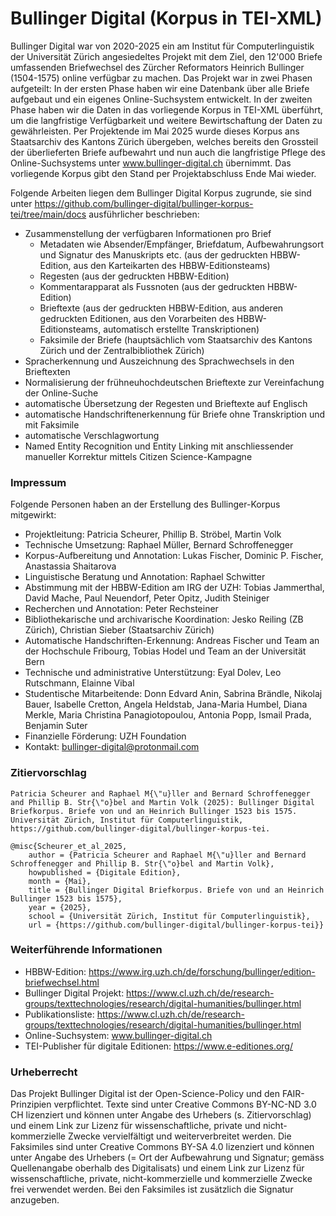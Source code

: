 # Bullinger Digital (Korpus in TEI-XML)

Bullinger Digital war von 2020-2025 ein am Institut für Computerlinguistik der Universität Zürich angesiedeltes Projekt mit dem Ziel, den 12'000 Briefe umfassenden Briefwechsel des Zürcher Reformators Heinrich Bullinger (1504-1575) online verfügbar zu machen. Das Projekt war in zwei Phasen aufgeteilt: In der ersten Phase haben wir eine Datenbank über alle Briefe aufgebaut und ein eigenes Online-Suchsystem entwickelt. In der zweiten Phase haben wir die Daten in das vorliegende Korpus in TEI-XML überführt, um die langfristige Verfügbarkeit und weitere Bewirtschaftung der Daten zu gewährleisten. Per Projektende im Mai 2025 wurde dieses Korpus ans Staatsarchiv des Kantons Zürich übergeben, welches bereits den Grossteil der überlieferten Briefe aufbewahrt und nun auch die langfristige Pflege des Online-Suchsystems unter www.bullinger-digital.ch übernimmt. Das vorliegende Korpus gibt den Stand per Projektabschluss Ende Mai wieder.

Folgende Arbeiten liegen dem Bullinger Digital Korpus zugrunde, sie sind unter https://github.com/bullinger-digital/bullinger-korpus-tei/tree/main/docs ausführlicher beschrieben:

- Zusammenstellung der verfügbaren Informationen pro Brief
    - Metadaten wie Absender/Empfänger, Briefdatum, Aufbewahrungsort und Signatur des Manuskripts etc. (aus der gedruckten HBBW-Edition, aus den Karteikarten des HBBW-Editionsteams)
    - Regesten (aus der gedruckten HBBW-Edition)
    - Kommentarapparat als Fussnoten (aus der gedruckten HBBW-Edition)
    - Brieftexte (aus der gedruckten HBBW-Edition, aus anderen gedruckten Editionen, aus den Vorarbeiten des HBBW-Editionsteams, automatisch erstellte Transkriptionen)
    - Faksimile der Briefe (hauptsächlich vom Staatsarchiv des Kantons Zürich und der Zentralbibliothek Zürich)
- Spracherkennung und Auszeichnung des Sprachwechsels in den Brieftexten
- Normalisierung der frühneuhochdeutschen Brieftexte zur Vereinfachung der Online-Suche
- automatische Übersetzung der Regesten und Brieftexte auf Englisch
- automatische Handschriftenerkennung für Briefe ohne Transkription und mit Faksimile 
- automatische Verschlagwortung
- Named Entity Recognition und Entity Linking mit anschliessender manueller Korrektur mittels Citizen Science-Kampagne 

### Impressum

Folgende Personen haben an der Erstellung des Bullinger-Korpus mitgewirkt:

- Projektleitung: Patricia Scheurer, Phillip B. Ströbel, Martin Volk
- Technische Umsetzung: Raphael Müller, Bernard Schroffenegger
- Korpus-Aufbereitung und Annotation: Lukas Fischer, Dominic P. Fischer, Anastassia Shaitarova
- Linguistische Beratung und Annotation: Raphael Schwitter
- Abstimmung mit der HBBW-Edition am IRG der UZH: Tobias Jammerthal, David Mache, Paul Neuendorf, Peter Opitz, Judith Steiniger
- Recherchen und Annotation: Peter Rechsteiner
- Bibliothekarische und archivarische Koordination: Jesko Reiling (ZB Zürich), Christian Sieber (Staatsarchiv Zürich)
- Automatische Handschriften-Erkennung: Andreas Fischer und Team an der Hochschule Fribourg, Tobias Hodel und Team an der Universität Bern
- Technische und administrative Unterstützung: Eyal Dolev, Leo Rutschmann, Elainne Vibal
- Studentische Mitarbeitende: Donn Edvard Anin, Sabrina Brändle, Nikolaj Bauer, Isabelle Cretton, Angela Heldstab, Jana-Maria Humbel, Diana Merkle, Maria Christina Panagiotopoulou, Antonia Popp, Ismail Prada, Benjamin Suter
- Finanzielle Förderung: UZH Foundation
- Kontakt: bullinger-digital@protonmail.com

### Zitiervorschlag

```
Patricia Scheurer and Raphael M{\"u}ller and Bernard Schroffenegger and Phillip B. Str{\"o}bel and Martin Volk (2025): Bullinger Digital Briefkorpus. Briefe von und an Heinrich Bullinger 1523 bis 1575.
Universität Zürich, Institut für Computerlinguistik, https://github.com/bullinger-digital/bullinger-korpus-tei.

@misc{Scheurer_et_al_2025,
	author = {Patricia Scheurer and Raphael M{\"u}ller and Bernard Schroffenegger and Phillip B. Str{\"o}bel and Martin Volk},
	howpublished = {Digitale Edition},
	month = {Mai},
	title = {Bullinger Digital Briefkorpus. Briefe von und an Heinrich Bullinger 1523 bis 1575},
	year = {2025},
	school = {Universität Zürich, Institut für Computerlinguistik},
	url = {https://github.com/bullinger-digital/bullinger-korpus-tei}}
```

### Weiterführende Informationen

- HBBW-Edition: https://www.irg.uzh.ch/de/forschung/bullinger/edition-briefwechsel.html
- Bullinger Digital Projekt: https://www.cl.uzh.ch/de/research-groups/texttechnologies/research/digital-humanities/bullinger.html
- Publikationsliste: https://www.cl.uzh.ch/de/research-groups/texttechnologies/research/digital-humanities/bullinger.html
- Online-Suchsystem: www.bullinger-digital.ch
- TEI-Publisher für digitale Editionen: https://www.e-editiones.org/

### Urheberrecht

Das Projekt Bullinger Digital ist der Open-Science-Policy und den FAIR-Prinzipien verpflichtet. Texte sind unter Creative Commons BY-NC-ND 3.0 CH lizenziert und können unter Angabe des Urhebers (s. Zitiervorschlag) und einem Link zur Lizenz für wissenschaftliche, private und nicht-kommerzielle Zwecke vervielfältigt und weiterverbreitet werden.
Die Faksimiles sind unter Creative Commons BY-SA 4.0 lizenziert und können unter Angabe des Urhebers (= Ort der Aufbewahrung und Signatur; gemäss Quellenangabe oberhalb des Digitalisats) und einem Link zur Lizenz für wissenschaftliche, private, nicht-kommerzielle und kommerzielle Zwecke frei verwendet werden. Bei den Faksimiles ist zusätzlich die Signatur anzugeben. 

